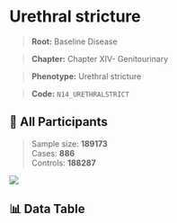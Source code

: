 # Urethral stricture

> **Root:** Baseline Disease  

> **Chapter:** Chapter XIV- Genitourinary  

> **Phenotype:** Urethral stricture  

> **Code:** `N14_URETHRALSTRICT`

## 🧪 All Participants  
> Sample size: **189173**  
> Cases: **886**  
> Controls: **188287**
<img src="/Sensitive/Figures/ALL/Baseline/N14_URETHRALSTRICT.png"/>

## 📊 Data Table
<CsvTableMRF src="/Sensitive/Data/ALL/Baseline/LG_N14_URETHRALSTRICT.csv"/>

